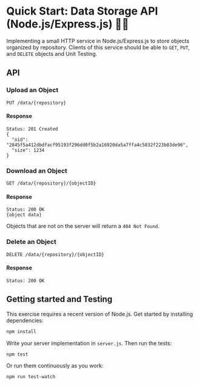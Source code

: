 # Quick Start: Data Storage API (Node.js/Express.js) :turtle::rocket:

Implementing a small HTTP service in Node.js/Express.js to store objects organized by repository.
Clients of this service should be able to `GET`, `PUT`, and `DELETE` objects and Unit Testing.

## API

### Upload an Object

```
PUT /data/{repository}
```

#### Response

```
Status: 201 Created
{
  "oid": "2845f5a412dbdfacf95193f296dd0f5b2a16920da5a7ffa4c5832f223b03de96",
  "size": 1234
}
```

### Download an Object

```
GET /data/{repository}/{objectID}
```

#### Response

```
Status: 200 OK
{object data}
```

Objects that are not on the server will return a `404 Not Found`.

### Delete an Object

```
DELETE /data/{repository}/{objectID}
```

#### Response

```
Status: 200 OK
```

## Getting started and Testing

This exercise requires a recent version of Node.js. Get started by installing dependencies:

```sh
npm install
```

Write your server implementation in `server.js`. Then run the tests:

```sh
npm test
```

Or run them continuously as you work:

```sh
npm run test-watch
```
